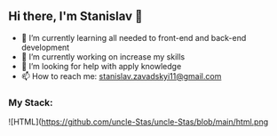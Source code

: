 ## Hi there, I'm Stanislav 👋

- 🌱 I’m currently learning all needed to front-end and back-end development
- 🔭 I’m currently working on increase my skills
- 🤔 I’m looking for help with apply knowledge
- 📫 How to reach me: stanislav.zavadskyi11@gmail.com

### My Stack:

![HTML](https://github.com/uncle-Stas/uncle-Stas/blob/main/html.png
